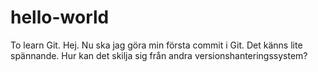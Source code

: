 # hello-world
To learn Git.
Hej. Nu ska jag göra min första commit i Git. Det känns lite spännande. Hur kan det skilja sig från andra versionshanteringssystem?
